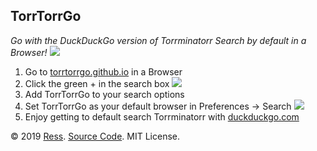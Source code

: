 TorrTorrGo
---

*Go with the DuckDuckGo version of Torrminatorr Search by default in a Browser!*
![](https://torrtorrgo.github.io/img/preview.png)

1. Go to [torrtorrgo.github.io](https://torrtorrgo.github.io) in a Browser
2. Click the green + in the search box
![](https://torrtorrgo.github.io/img/green-search.png)
3. Add TorrTorrGo to your search options
4. Set TorrTorrGo as your default browser in Preferences -> Search
![](https://torrtorrgo.github.io/img/choose-default-search.png)
5. Enjoy getting to default search Torrminatorr with [duckduckgo.com](https://duckduckgo.com)

© 2019 [Ress](https://forum.torrminatorr.com/memberlist.php?mode=viewprofile&u=17423). [Source Code](https://github.com/torrtorrgo/torrtorrgo.github.io/archive/master.zip). MIT License.
